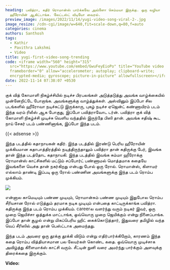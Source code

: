 ```yaml
---
heading: பவித்ரா, கதிர் ரொமான்ஸ் பார்க்கவே அவ்ளோ செம்மயா இருக்கு. ஒரு வழியா
  ஹீரோயின் ஆகிட்டாங்க. லேட்டஸ்ட் வீடியோ வைரல்.
preview_image: /images/2022/11/14/yugi-video-song-viral-2-.jpg
image_resize: /cdn-cgi/image/w=640,fit=scale-down,q=80,f=auto
categories: cinema
authors: Santhosh
tags:
  - Kathir
  - Pavithra Lakshmi
  - Video
title: yugi-first-video-song-trending
code: <iframe width="560" height="315"
  src="https://www.youtube.com/embed/GwuFeyEioPo" title="YouTube video player"
  frameborder="0" allow="accelerometer; autoplay; clipboard-write;
  encrypted-media; gyroscope; picture-in-picture" allowfullscreen></iframe>
date: 2022-11-14 07:38:07 +0530
---
```

குக் வித் கோமாளி நிகழ்ச்சியில் நடிச்ச பிரபலங்கள் அடுத்தடுத்து அவங்க வாழ்க்கையில் முன்னேறிட்டே போறாங்க. அவங்களுக்கு வாழ்த்துக்கள். அஸ்வினும் இப்போ சில படங்களில் ஹீரோவா நடிச்சுட்டு இருக்காரு, புகழ் நடிச்ச ஏஜென்ட் கண்ணாயிரம் படம் இந்த வரம் ரிலீஸ் ஆக போகுது, இப்போ பவித்ராவோட டர்ன். பவித்ரா குக் வித் கோமாளி நிகழ்ச்சி முடிச்சு வெளிய வந்ததில் இருந்தே பிஸி தான். அவங்க சதிஷ் கூட நாய் சேகர் படம் பண்ணினாங்க, இப்போ இந்த படம்.

{{< adsense >}}

இந்த படத்தில் கதாநாயகன் கதிர். இந்த படத்தில் இரண்டு பெரிய ஹீரோயின் முக்கியமான கதாபாத்திரத்தில் நடித்திருந்தாலும் பவித்ரா தான் கதிருக்கு பேர், இவங்க தான் இந்த படத்தோட கதாநாயகி. இந்த படத்தில் இவங்க சும்மா ஹீரோக்கு ரொமான்ஸ் காட்சிகளில் மட்டும் சப்போர்ட் பண்ணாமல் மொத்தமாக கதையே இவங்களை வெச்சு தான் நகர்கிறது என்பது போல் ஒரு ரோல். ரொமான்ஸ், கிளாமர் எல்லாம் தாண்டி இப்படி ஒரு ரோல் பண்ணின அவங்களுக்கு இந்த படம் ரொம்ப முக்கியம்.

![](/images/2022/11/14/yugi-video-song-viral-1-.jpg)

என்னால காமெடியும் பண்ண முடியும், ரொமான்சும் பண்ண முடியும் இதுபோல ரொம்ப சீரியசான ரோல் எடுத்தும் தரமாக நடிக முடியும் என்பதை காட்டிருக்காங்க பவித்ரா. கதிருக்கு இந்த படம் ரொம்ப முக்கியம். careerல வளர்ந்து வரும் நடிகர் இவர், ஒரு முறை ஜெயிச்சா ஒத்துக்க மாட்டாங்க, ஒவ்வொரு முறை ஜெயிக்கும் என்று நினைப்பாங்க. இப்போ தான் சூழல் என்று மிகப்பெரிய ஹிட் கைக்கொடுத்தார், இதுவரை தமிழில் வந்த வெப் சீரிஸில் அது தான் பெஸ்ட்டாக அமைந்தது.

இந்த படம் அவரை ஒரு தூக்கு தூக்கி விடும் என்று எதிர்பார்க்கிறோம், காரணம் இந்த கதை ரொம்ப வித்தியாசமான பல லேயர்கள் கொண்ட கதை. ஒவ்வொரு முடிச்சாக அவிழ்த்து கிளைமாக்ஸ் காட்சி வரும். சீட்டின் நுனி வரை அமர்ந்து பார்க்கும் அளவுக்கு திரைக்கதை இருக்கும்.

**V﻿ideo:**